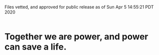 Files vetted, and approved for public release as of Sun Apr  5 14:55:21 PDT 2020<br><br><h1>Together we are power, and power can save a life.</h1>
